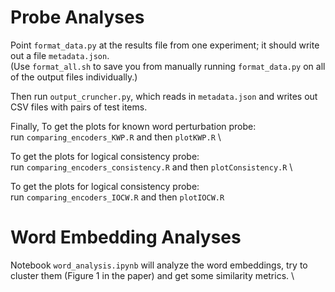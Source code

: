 # Probe Analyses 

Point `format_data.py` at the results file from one experiment; it should write out a file `metadata.json`.\
(Use `format_all.sh` to save you from manually running `format_data.py` on all of the output files individually.)


Then run `output_cruncher.py`, which reads in `metadata.json` and writes out CSV files with pairs of test items. 

Finally, 
To get the plots for known word perturbation probe:\
run `comparing_encoders_KWP.R` and then `plotKWP.R` \\

To get the plots for logical consistency probe:\
run `comparing_encoders_consistency.R` and then `plotConsistency.R` \\

To get the plots for logical consistency probe:\
run `comparing_encoders_IOCW.R` and then `plotIOCW.R`

# Word Embedding Analyses

Notebook  `word_analysis.ipynb` will analyze the word embeddings, try to cluster them (Figure 1 in the paper) and get some similarity metrics. \
